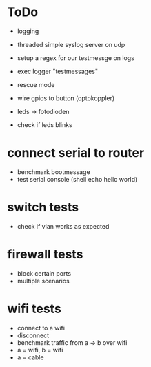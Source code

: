 # ToDo
- logging
 - threaded simple syslog server on udp
 - setup a regex for our testmessge on logs
 - exec logger "testmessages"

- rescue mode
 - wire gpios to button (optokoppler)
 - leds -> fotodioden
 - check if leds blinks

# connect serial to router
 - benchmark bootmessage
 - test serial console (shell echo hello world)

# switch tests
 - check if vlan works as expected

# firewall tests
 - block certain ports
 - multiple scenarios

# wifi tests
 - connect to a wifi
 - disconnect
 - benchmark traffic from a -> b over wifi
  - a = wifi, b = wifi
  - a = cable

